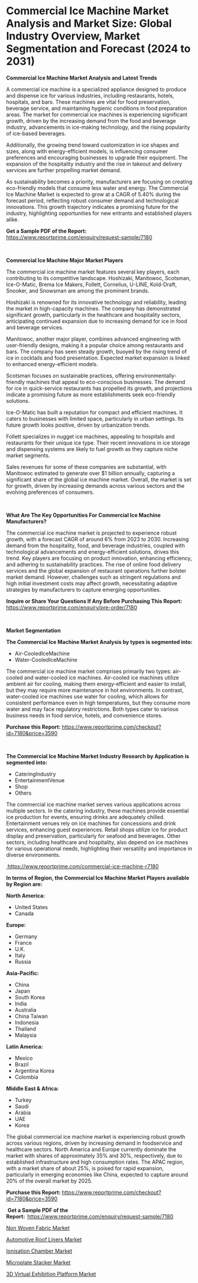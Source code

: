 <p><h1>Commercial Ice Machine Market Analysis and Market Size: Global Industry Overview, Market Segmentation and Forecast (2024 to 2031)</h1></p><p><strong>Commercial Ice Machine Market Analysis and Latest Trends</strong></p>
<p><p>A commercial ice machine is a specialized appliance designed to produce and dispense ice for various industries, including restaurants, hotels, hospitals, and bars. These machines are vital for food preservation, beverage service, and maintaining hygienic conditions in food preparation areas. The market for commercial ice machines is experiencing significant growth, driven by the increasing demand from the food and beverage industry, advancements in ice-making technology, and the rising popularity of ice-based beverages. </p><p>Additionally, the growing trend toward customization in ice shapes and sizes, along with energy-efficient models, is influencing consumer preferences and encouraging businesses to upgrade their equipment. The expansion of the hospitality industry and the rise in takeout and delivery services are further propelling market demand. </p><p>As sustainability becomes a priority, manufacturers are focusing on creating eco-friendly models that consume less water and energy. The Commercial Ice Machine Market is expected to grow at a CAGR of 5.40% during the forecast period, reflecting robust consumer demand and technological innovations. This growth trajectory indicates a promising future for the industry, highlighting opportunities for new entrants and established players alike.</p></p>
<p><strong>Get a Sample PDF of the Report:&nbsp;</strong> <a href="https://www.reportprime.com/enquiry/request-sample/7180">https://www.reportprime.com/enquiry/request-sample/7180</a></p>
<p>&nbsp;</p>
<p><strong>Commercial Ice Machine Major Market Players</strong></p>
<p><p>The commercial ice machine market features several key players, each contributing to its competitive landscape. Hoshizaki, Manitowoc, Scotsman, Ice-O-Matic, Brema Ice Makers, Follett, Cornelius, U-LINE, Kold-Draft, Snooker, and Snowsman are among the prominent brands.</p><p>Hoshizaki is renowned for its innovative technology and reliability, leading the market in high-capacity machines. The company has demonstrated significant growth, particularly in the healthcare and hospitality sectors, anticipating continued expansion due to increasing demand for ice in food and beverage services.</p><p>Manitowoc, another major player, combines advanced engineering with user-friendly designs, making it a popular choice among restaurants and bars. The company has seen steady growth, buoyed by the rising trend of ice in cocktails and food presentation. Expected market expansion is linked to enhanced energy-efficient models.</p><p>Scotsman focuses on sustainable practices, offering environmentally-friendly machines that appeal to eco-conscious businesses. The demand for ice in quick-service restaurants has propelled its growth, and projections indicate a promising future as more establishments seek eco-friendly solutions.</p><p>Ice-O-Matic has built a reputation for compact and efficient machines. It caters to businesses with limited space, particularly in urban settings. Its future growth looks positive, driven by urbanization trends.</p><p>Follett specializes in nugget ice machines, appealing to hospitals and restaurants for their unique ice type. Their recent innovations in ice storage and dispensing systems are likely to fuel growth as they capture niche market segments.</p><p>Sales revenues for some of these companies are substantial, with Manitowoc estimated to generate over $1 billion annually, capturing a significant share of the global ice machine market. Overall, the market is set for growth, driven by increasing demands across various sectors and the evolving preferences of consumers.</p></p>
<p>&nbsp;</p>
<p><strong>What Are The Key Opportunities For Commercial Ice Machine Manufacturers?</strong></p>
<p><p>The commercial ice machine market is projected to experience robust growth, with a forecast CAGR of around 6% from 2023 to 2030. Increasing demand from the hospitality, food, and beverage industries, coupled with technological advancements and energy-efficient solutions, drives this trend. Key players are focusing on product innovation, enhancing efficiency, and adhering to sustainability practices. The rise of online food delivery services and the global expansion of restaurant operations further bolster market demand. However, challenges such as stringent regulations and high initial investment costs may affect growth, necessitating adaptive strategies by manufacturers to capture emerging opportunities.</p></p>
<p><strong>Inquire or Share Your Questions If Any Before Purchasing This Report:</strong> <a href="https://www.reportprime.com/enquiry/pre-order/7180">https://www.reportprime.com/enquiry/pre-order/7180</a></p>
<p>&nbsp;</p>
<p><strong>Market Segmentation</strong></p>
<p><strong>The Commercial Ice Machine Market Analysis by types is segmented into:</strong></p>
<p><ul><li>Air-CooledIceMachine</li><li>Water-CooledIceMachine</li></ul></p>
<p><p>The commercial ice machine market comprises primarily two types: air-cooled and water-cooled ice machines. Air-cooled ice machines utilize ambient air for cooling, making them energy-efficient and easier to install, but they may require more maintenance in hot environments. In contrast, water-cooled ice machines use water for cooling, which allows for consistent performance even in high temperatures, but they consume more water and may face regulatory restrictions. Both types cater to various business needs in food service, hotels, and convenience stores.</p></p>
<p><strong>Purchase this Report:&nbsp;</strong><a href="https://www.reportprime.com/checkout?id=7180&price=3590">https://www.reportprime.com/checkout?id=7180&price=3590</a></p>
<p>&nbsp;</p>
<p><strong>The Commercial Ice Machine Market Industry Research by Application is segmented into:</strong></p>
<p><ul><li>CateringIndustry</li><li>EntertainmentVenue</li><li>Shop</li><li>Others</li></ul></p>
<p><p>The commercial ice machine market serves various applications across multiple sectors. In the catering industry, these machines provide essential ice production for events, ensuring drinks are adequately chilled. Entertainment venues rely on ice machines for concessions and drink services, enhancing guest experiences. Retail shops utilize ice for product display and preservation, particularly for seafood and beverages. Other sectors, including healthcare and hospitality, also depend on ice machines for various operational needs, highlighting their versatility and importance in diverse environments.</p></p>
<p><a href="https://www.reportprime.com/commercial-ice-machine-r7180">&nbsp;https://www.reportprime.com/commercial-ice-machine-r7180</a></p>
<p><strong>In terms of Region, the Commercial Ice Machine Market Players available by Region are:</strong></p>
<p>
    <p> <strong> North America: </strong>
        <ul>
            <li>United States</li>
            <li>Canada</li>
        </ul>
        </p> 
    <p> <strong> Europe: </strong>
        <ul>
            <li>Germany</li>
            <li>France</li>
            <li>U.K.</li>
            <li>Italy</li>
            <li>Russia</li>
        </ul>
        </p> 
    <p> <strong> Asia-Pacific: </strong>
        <ul>
            <li>China</li>
            <li>Japan</li>
            <li>South Korea</li>
            <li>India</li>
            <li>Australia</li>
            <li>China Taiwan</li>
            <li>Indonesia</li>
            <li>Thailand</li>
            <li>Malaysia</li>
        </ul>
        </p> 
    <p> <strong> Latin America: </strong>
        <ul>
            <li>Mexico</li>
            <li>Brazil</li>
            <li>Argentina Korea</li>
            <li>Colombia</li>
        </ul>
        </p> 
    <p> <strong> Middle East & Africa: </strong>
        <ul>
            <li>Turkey</li>
            <li>Saudi</li>
            <li>Arabia</li>
            <li>UAE</li>
            <li>Korea</li>
        </ul>
    </p>
    </p>
<p><p>The global commercial ice machine market is experiencing robust growth across various regions, driven by increasing demand in foodservice and healthcare sectors. North America and Europe currently dominate the market with shares of approximately 35% and 30%, respectively, due to established infrastructure and high consumption rates. The APAC region, with a market share of about 25%, is poised for rapid expansion, particularly in emerging economies like China, expected to capture around 20% of the overall market by 2025.</p></p>
<p><strong>Purchase this Report: </strong><a href="https://www.reportprime.com/checkout?id=7180&price=3590">https://www.reportprime.com/checkout?id=7180&price=3590</a></p>
<p>&nbsp;<strong>Get a Sample PDF of the Report:&nbsp;&nbsp;</strong><a href="https://www.reportprime.com/enquiry/request-sample/7180">https://www.reportprime.com/enquiry/request-sample/7180</a></p>
<p><strong></strong></p>
<p><p><a href="https://www.linkedin.com/pulse/strategic-roadmap-success-global-non-woven-fabric-market-analysis2024-l8pjc?trackingId=se6YxsnORFyPuOiIUbrkDg%3D%3D">Non Woven Fabric Market</a></p><p><a href="https://issuu.com/reportprime-2/docs/automotive-roof-liners-market-size-_f674f917ed53e3">Automotive Roof Liners Market</a></p><p><a href="https://github.com/julyju69/Market-Research-Report-List-5/blob/main/ionisation-chamber-market.md">Ionisation Chamber Market</a></p><p><a href="https://medium.com/@stevenlane654/strategic-market-insights-navigating-the-global-microplate-stacker-market-landscape-2024-2031-9ecc3061119a">Microplate Stacker Market</a></p><p><a href="https://medium.com/@jeancoleman732/future-ready-strategic-insights-into-the-global-3d-virtual-exhibition-platform-market-2024-2031-1755ef4274eb">3D Virtual Exhibition Platform Market</a></p></p>